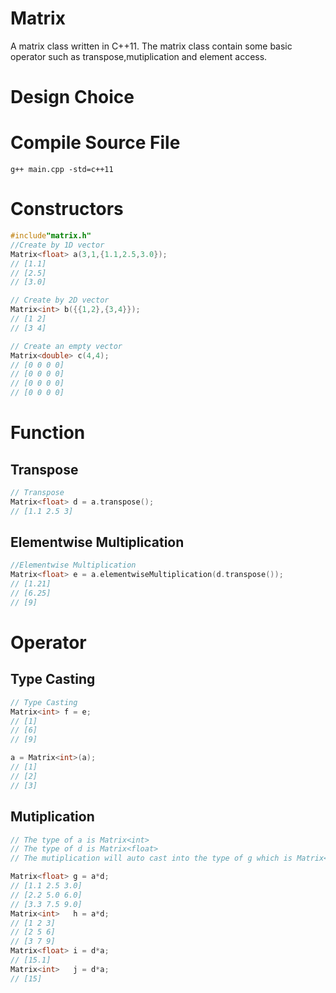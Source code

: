 # Matrix
A matrix class written in C++11. The matrix class contain some basic operator such as transpose,mutiplication and element access.
# Design Choice

# Compile Source File
```
g++ main.cpp -std=c++11
```
# Constructors
```C++
#include"matrix.h"
//Create by 1D vector
Matrix<float> a(3,1,{1.1,2.5,3.0}); 
// [1.1]
// [2.5]
// [3.0]

// Create by 2D vector
Matrix<int> b({{1,2},{3,4}}); 
// [1 2]
// [3 4]

// Create an empty vector
Matrix<double> c(4,4);
// [0 0 0 0]
// [0 0 0 0]
// [0 0 0 0]
// [0 0 0 0]
```
# Function 
## Transpose
``` C++
// Transpose 
Matrix<float> d = a.transpose();
// [1.1 2.5 3] 
```
## Elementwise Multiplication
```C++
//Elementwise Multiplication
Matrix<float> e = a.elementwiseMultiplication(d.transpose());
// [1.21]
// [6.25]
// [9]
```

# Operator
## Type Casting 
```C++
// Type Casting  
Matrix<int> f = e;
// [1]
// [6]
// [9]

a = Matrix<int>(a);
// [1]
// [2]
// [3]
```
## Mutiplication
```C++
// The type of a is Matrix<int>
// The type of d is Matrix<float>
// The mutiplication will auto cast into the type of g which is Matrix<float>

Matrix<float> g = a*d;
// [1.1 2.5 3.0]
// [2.2 5.0 6.0]
// [3.3 7.5 9.0]
Matrix<int>   h = a*d;
// [1 2 3]
// [2 5 6]
// [3 7 9]
Matrix<float> i = d*a;
// [15.1]
Matrix<int>   j = d*a;
// [15]

```


